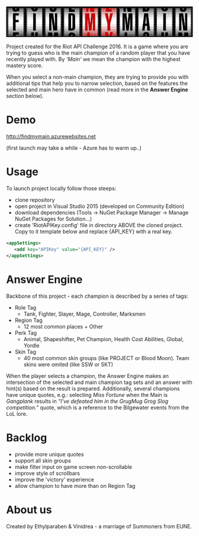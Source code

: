 ![alt tag](https://raw.githubusercontent.com/zgorawski/FindMyMain/master/FindMyMain/Content/Images/logo.png)


Project created for the Riot API Challenge 2016. It is a game where you are trying to guess who is the main champion of a random player that you have recently played with. By *'Main'* we mean the champion with the highest mastery score.

When you select a non-main champion, they are trying to provide you with additional tips that help you to narrow selection, based on the features the selected and main hero have in common (read more in the **Answer Engine** section below).

# Demo

http://findmymain.azurewebsites.net

(first launch may take a while - Azure has to warm up..)

# Usage

To launch project locally follow those steeps:

- clone repository
- open project in Visual Studio 2015 (developed on Community Edition)
- download dependencies (Tools -> NuGet Package Manager -> Manage NuGet Packages for Solution...)
- create  'RiotAPIKey.config' file in directory ABOVE the cloned project. Copy to it template below and replace {API_KEY} with a real key.

```xml
<appSettings>   
   <add key="APIKey" value="{API_KEY}" />
</appSettings>
```

# Answer Engine

Backbone of this project - each champion is described by a series of tags:

- Role Tag
  * Tank, Fighter, Slayer, Mage, Controller, Marksmen
- Region Tag
  * 12 most common places + Other
- Perk Tag
  * Animal, Shapeshifter, Pet Champion, Health Cost Abilities, Global, Yordle
- Skin Tag
  * 40 most common skin groups (like PROJECT or Blood Moon). Team skins were omited (like SSW or SKT)
  
When the player selects a champion, the Answer Engine makes an intersection of the selected and main champion tag sets and an answer with hint(s) based on the result is prepared. Additionally, several champions have unique quotes, e.g.: selecting *Miss Fortune* when the Main is *Gangplank* results in *"I've defeated him in the GrugMug Grog Slog competition."* quote, which is a reference to the Bilgewater events from the LoL lore.

# Backlog

- provide more unique quotes
- support all skin groups
- make filter input on game screen non-scrollable
- improve style of scrollbars
- improve the 'victory' experience
- allow champion to have more than on Region Tag


# About us

Created by Ethylparaben &amp; Vinidrea - a marriage of Summoners from EUNE.
